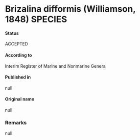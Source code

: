 Brizalina difformis (Williamson, 1848) SPECIES
=======

#### Status
ACCEPTED

#### According to
Interim Register of Marine and Nonmarine Genera

#### Published in
null

#### Original name
null

### Remarks
null